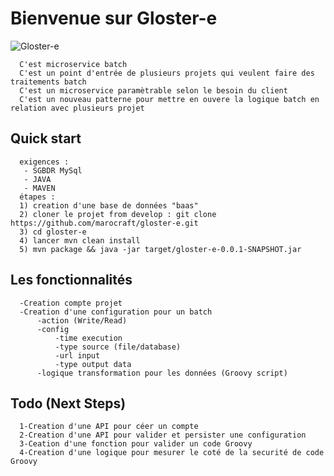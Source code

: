 # Bienvenue sur Gloster-e



![Gloster-e](https://raw.githubusercontent.com/marocraft/gloster-e/master/Baas.png?raw=true)




      C'est microservice batch
      C'est un point d'entrée de plusieurs projets qui veulent faire des traitements batch
      C'est un microservice paramètrable selon le besoin du client
      C'est un nouveau patterne pour mettre en ouvere la logique batch en relation avec plusieurs projet
 
## Quick start
      exigences :
       - SGBDR MySql
       - JAVA
       - MAVEN
      étapes :  
      1) creation d'une base de données "baas"
      2) cloner le projet from develop : git clone https://github.com/marocraft/gloster-e.git
      3) cd gloster-e
      4) lancer mvn clean install 
      5) mvn package && java -jar target/gloster-e-0.0.1-SNAPSHOT.jar

## Les fonctionnalités

      -Creation compte projet
      -Creation d'une configuration pour un batch
          -action (Write/Read)
          -config
              -time execution
              -type source (file/database)
              -url input
              -type output data
          -logique transformation pour les données (Groovy script)
          
## Todo (Next Steps)

      1-Creation d'une API pour céer un compte
      2-Creation d'une API pour valider et persister une configuration
      3-Ceation d'une fonction pour valider un code Groovy
      4-Creation d'une logique pour mesurer le coté de la securité de code Groovy
